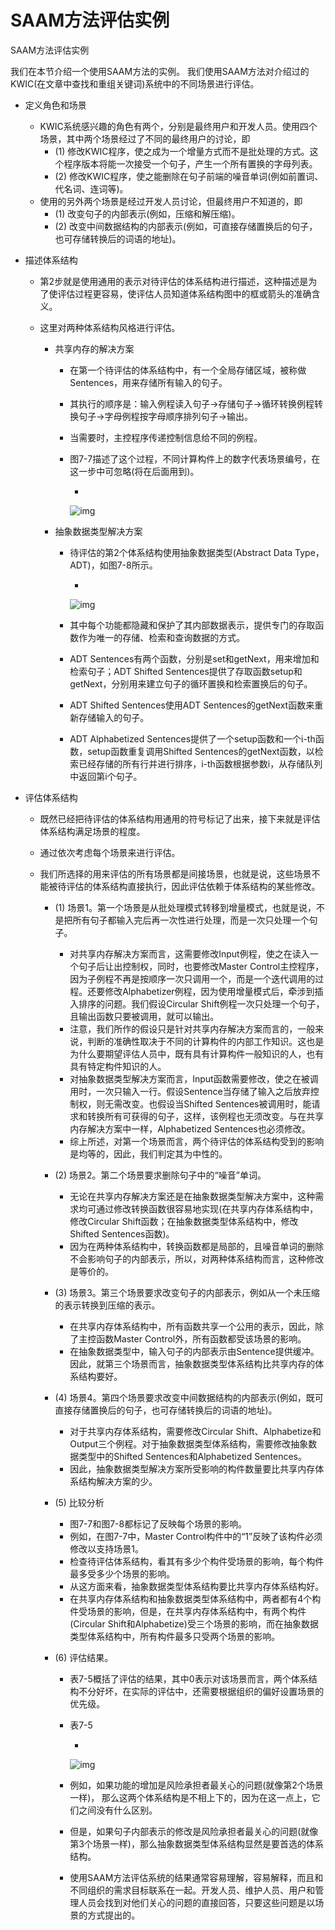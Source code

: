 # SAAM方法评估实例

SAAM方法评估实例

我们在本节介绍一个使用SAAM方法的实例。 我们使用SAAM方法对介绍过的KWIC(在文章中查找和重组关键词)系统中的不同场景进行评估。

- 定义角色和场景

  - KWIC系统感兴趣的角色有两个，分别是最终用户和开发人员。使用四个场景，其中两个场景经过了不同的最终用户的讨论，即
    - (1) 修改KWIC程序，使之成为一个增量方式而不是批处理的方式。这个程序版本将能一次接受一个句子，产生一个所有置换的字母列表。
    - (2) 修改KWIC程序，使之能删除在句子前端的噪音单词(例如前置词、代名词、连词等)。
  - 使用的另外两个场景是经过开发人员讨论，但最终用户不知道的，即
    - (1) 改变句子的内部表示(例如，压缩和解压缩)。
    - (2) 改变中间数据结构的内部表示(例如，可直接存储置换后的句子，也可存储转换后的词语的地址)。

- 描述体系结构

  - 第2步就是使用通用的表示对待评估的体系结构进行描述，这种描述是为了使评估过程更容易，使评估人员知道体系结构图中的框或箭头的准确含义。

  - 这里对两种体系结构风格进行评估。

    - 共享内存的解决方案

      - 在第一个待评估的体系结构中，有一个全局存储区域，被称做Sentences，用来存储所有输入的句子。

      - 其执行的顺序是：输入例程读入句子→存储句子→循环转换例程转换句子→字母例程按字母顺序排列句子→输出。

      - 当需要时，主控程序传递控制信息给不同的例程。

      - 图7-7描述了这个过程，不同计算构件上的数字代表场景编号，在这一步中可忽略(将在后面用到)。

        - 

          ![img](https://cdn.jsdelivr.net/gh/ZanderZhao/images/img2020/20200115192032.png)

    - 抽象数据类型解决方案

      - 待评估的第2个体系结构使用抽象数据类型(Abstract Data Type，ADT)，如图7-8所示。

        - 

          ![img](https://cdn.jsdelivr.net/gh/ZanderZhao/images/img2020/20200115192033.png)

      - 其中每个功能都隐藏和保护了其内部数据表示，提供专门的存取函数作为唯一的存储、检索和查询数据的方式。

      - ADT Sentences有两个函数，分别是set和getNext，用来增加和检索句子；ADT Shifted Sentences提供了存取函数setup和getNext，分别用来建立句子的循环置换和检索置换后的句子。

      - ADT Shifted Sentences使用ADT Sentences的getNext函数来重新存储输入的句子。

      - ADT Alphabetized Sentences提供了一个setup函数和一个i-th函数，setup函数重复调用Shifted Sentences的getNext函数，以检索已经存储的所有行并进行排序，i-th函数根据参数i，从存储队列中返回第i个句子。

- 评估体系结构

  - 既然已经把待评估的体系结构用通用的符号标记了出来，接下来就是评估体系结构满足场景的程度。

  - 通过依次考虑每个场景来进行评估。

  - 我们所选择的用来评估的所有场景都是间接场景，也就是说，这些场景不能被待评估的体系结构直接执行，因此评估依赖于体系结构的某些修改。

    - (1) 场景1。第一个场景是从批处理模式转移到增量模式，也就是说，不是把所有句子都输入完后再一次性进行处理，而是一次只处理一个句子。

      - 对共享内存解决方案而言，这需要修改Input例程，使之在读入一个句子后让出控制权，同时，也要修改Master Control主控程序，因为子例程不再是按顺序一次只调用一个，而是一个迭代调用的过程。还要修改Alphabetizer例程，因为使用增量模式后，牵涉到插入排序的问题。我们假设Circular Shift例程一次只处理一个句子，且输出函数只要被调用，就可以输出。
      - 注意，我们所作的假设只是针对共享内存解决方案而言的，一般来说，判断的准确性取决于不同的计算构件的内部工作知识。这也是为什么要期望评估人员中，既有具有计算构件一般知识的人，也有具有特定构件知识的人。
      - 对抽象数据类型解决方案而言，Input函数需要修改，使之在被调用时，一次只输入一行。假设Sentence当存储了输入之后放弃控制权，则无需改变。也假设当Shifted Sentences被调用时，能请求和转换所有可获得的句子，这样，该例程也无须改变。与在共享内存解决方案中一样，Alphabetized Sentences也必须修改。
      - 综上所述，对第一个场景而言，两个待评估的体系结构受到的影响是均等的，因此，我们判定其为中性的。

    - (2) 场景2。第二个场景要求删除句子中的“噪音”单词。

      - 无论在共享内存解决方案还是在抽象数据类型解决方案中，这种需求均可通过修改转换函数很容易地实现(在共享内存体系结构中，修改Circular Shift函数；在抽象数据类型体系结构中，修改Shifted Sentences函数)。
      - 因为在两种体系结构中，转换函数都是局部的，且噪音单词的删除不会影响句子的内部表示，所以，对两种体系结构而言，这种修改是等价的。

    - (3) 场景3。第三个场景要求改变句子的内部表示，例如从一个未压缩的表示转换到压缩的表示。

      - 在共享内存体系结构中，所有函数共享一个公用的表示，因此，除了主控函数Master Control外，所有函数都受该场景的影响。
      - 在抽象数据类型中，输入句子的内部表示由Sentence提供缓冲。因此，就第三个场景而言，抽象数据类型体系结构比共享内存的体系结构要好。

    - (4) 场景4。第四个场景要求改变中间数据结构的内部表示(例如，既可直接存储置换后的句子，也可存储转换后的词语的地址)。

      - 对于共享内存体系结构，需要修改Circular Shift、Alphabetize和Output三个例程。对于抽象数据类型体系结构，需要修改抽象数据类型中的Shifted Sentences和Alphabetized Sentences。
      - 因此，抽象数据类型解决方案所受影响的构件数量要比共享内存体系结构解决方案的少。 

    - (5) 比较分析

      - 图7-7和图7-8都标记了反映每个场景的影响。
      - 例如，在图7-7中，Master Control构件中的“1”反映了该构件必须修改以支持场景1。
      - 检查待评估体系结构，看其有多少个构件受场景的影响，每个构件最多受多少个场景的影响。
      - 从这方面来看，抽象数据类型体系结构要比共享内存体系结构好。
      - 在共享内存体系结构和抽象数据类型体系结构中，两者都有4个构件受场景的影响，但是，在共享内存体系结构中，有两个构件(Circular Shift和Alphabetize)受三个场景的影响，而在抽象数据类型体系结构中，所有构件最多只受两个场景的影响。

    - (6) 评估结果。

      - 表7-5概括了评估的结果，其中0表示对该场景而言，两个体系结构不分好坏，在实际的评估中，还需要根据组织的偏好设置场景的优先级。

      - 表7-5

        - 

          ![img](https://cdn.jsdelivr.net/gh/ZanderZhao/images/img2020/20200115192034.png)

      - 例如，如果功能的增加是风险承担者最关心的问题(就像第2个场景一样)， 那么这两个体系结构是不相上下的，因为在这一点上，它们之间没有什么区别。

      - 但是，如果句子内部表示的修改是风险承担者最关心的问题(就像第3个场景一样)，那么抽象数据类型体系结构显然是要首选的体系结构。

      - 使用SAAM方法评估系统的结果通常容易理解，容易解释，而且和不同组织的需求目标联系在一起。开发人员、维护人员、用户和管理人员会找到对他们关心的问题的直接回答，只要这些问题是以场景的方式提出的。